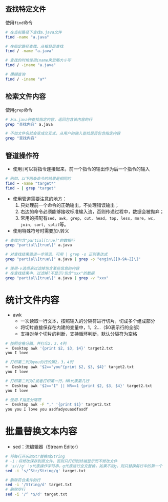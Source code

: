 ## 查找特定文件

使用`find`命令

```bash
# 在当前路径下查找a.java文件
find -name "a.java"

# 在指定路径查找，从根目录查找
find / -name "a.java"

# 查找的时候使用iname来忽略大小写
find / -iname "a.java"

# 模糊查询
find / -iname "a*"
```

## 检索文件内容

使用`grep`命令

```bash
# 从a.java种查找指定内容，返回包含该内容的行
grep "查找内容" a.java

# 不加文件名就会变成交互式，从用户的输入查找是否包含指定内容
grep "查找内容"
```

## 管道操作符

* 使用`|`可以将指令连接起来，前一个指令的输出作为后一个指令的输入

```bash
# 例如，以下两条命令的结果是相同的
find ~ -name "target*"
find ~ | grep "target"
```

* 使用管道需要注意的地方：
  1. 只处理前一个命令的正确输出，不处理错误输出；
  2. 右边的命令必须能够接收标准输入流，否则传递过程中，数据会被抛弃；
  3. 常用的搭配有`sed, awk, grep, cut, head, top, less, more, wc, join, sort, split`等。
* 使用特殊符号时需要加`\`转义

```bash
# 查找包含"partial[true]"的数据行
grep "partial\[true\]" a.java

# 对查找结果做进一步筛选，可用 | grep -o 正则表达式
grep "partial\[true\]" a.java | grep -o "engin\[[0-9A-Z]\]"

# 使用-v选项来过滤掉包含某些信息的内容
# 在查找结果中，过滤掉(不显示)包含"xxx"的数据
grep "partial\[true\]" a.java | grep -v "xxx"
```

# 统计文件内容

* awk
  * 一次读取一行文本，按照输入的分隔符进行切片，切成多个组成部分
  * 将切片直接保存在内建的变量中，$1，$2...（$0表示行的全部）
  * 支持对单个切片的判断，支持循环判断，默认分隔符为空格

```bash
# 按照空格分隔，并打印2，3，4列
➜  Desktop awk '{print $2, $3, $4}' target2.txt
you I love

# 打印第二列为you的行的第2，3，4列
➜  Desktop awk '$2=="you"{print $2, $3, $4}' target2.txt
you I love

# 打印第二列为I或者打印第一行，NR代表第几行
➜  Desktop awk '$2=="I" || NR==1 {print $2, $3, $4}' target2.txt
you I love

# 使用-F指定分隔符
➜  Desktop awk -F "," '{print $1}' target2.txt                  
you you I love you asdfadyouasdfasdf
```

# 批量替换文本内容

* sed：流编辑器（Stream Editor）

```bash
# 将每行开头的Str替换成String
# -i：将修改保存到原文件，否则只打印到终端显示而不修改文件
# 's///g'：s代表操作字符串，g代表进行全文替换，如果不加g，则只替换每行中的第一个
sed -i 's/^Str/String/g' target.txt
```

```bash
# 删除符合条件的行
sed -i '/String/d' target.txt
# 删除空行
sed -i '/^ *$/d' target.txt
```